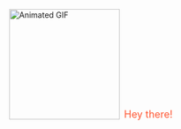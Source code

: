<div>
    <img src="https://media.giphy.com/media/v1.Y2lkPTc5MGI3NjExZXczejc4ajRxZmRrc2ZvbW5mYzVueWppOWtkczhzcHdrN2g1cGVhNSZlcD12MV9pbnRlcm5hbF9naWZfYnlfaWQmY3Q9Zw/Ws6T5PN7wHv3cY8xy8/giphy.gif" alt="Animated GIF" height="200" />
    <p align="center" style="margin-top: -20px; font-size: 18px; color: #FF5733;">Hey there!</p>
</div>
